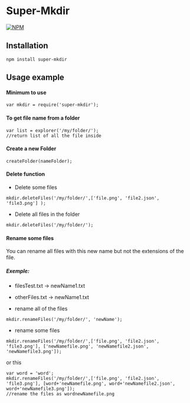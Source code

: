 Super-Mkdir
====================

[![NPM](https://nodei.co/npm/super-mkdir.png?downloads=true&downloadRank=true&stars=true)](https://nodei.co/npm/super-mkdir/)


## Installation

```
npm install super-mkdir
```

## Usage example

#### Minimum to use

```
var mkdir = require('super-mkdir');
```
#### To get file name from a folder

```
var list = explorer('/my/folder/');
//return list of all the file inside
```
#### Create a new Folder

```
createFolder(nameFolder);
```

#### Delete function

* Delete some files
```
mkdir.deleteFiles('/my/folder/',['file.png', 'file2.json', 'file3.png'] );
```
* Delete all files in the folder
```
mkdir.deleteFiles('/my/folder/');
```
#### Rename some files
You can rename all files with this new name but not the extensions of the file.

##### Exemple:
* filesTest.txt -> newName1.txt
* otherFiles.txt -> newName1.txt


* rename all of the files
```
mkdir.renameFiles('/my/folder/', 'newName');
```

* rename some files
```
mkdir.renameFiles('/my/folder/',['file.png', 'file2.json', 'file3.png'], ['newNamefile.png', 'newNamefile2.json', 'newNamefile3.png']);
```

or this

```
var word = 'word';
mkdir.renameFiles('/my/folder/',['file.png', 'file2.json', 'file3.png'], [word+'newNamefile.png', word+'newNamefile2.json', word+'newNamefile3.png']);
//rename the files as wordnewNamefile.png
```
